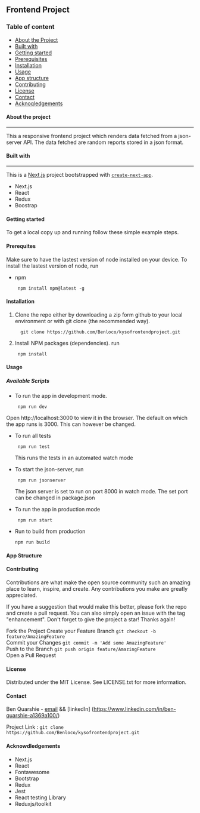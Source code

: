 ## Frontend Project

### Table of content

- [About the Project](#about)
- [Built with](#built)
- [Getting started](#started)
- [Prerequisites](#requisites)
- [Installation](#install)
- [Usage](#usage)
- [App structure](#structure)
- [Contributing](#contributing)
- [License](#license)
- [Contact](#contact)
- [Acknoqledgements](#knowledge)


#### About the project <div name='about'/>
***
This a responsive frontend project which renders data fetched from a json-server API. The data fetched are random reports stored in a json format. 

#### Built with <div name='built'/>
***
This is a [Next.js](https://nextjs.org/) project bootstrapped with [`create-next-app`](https://github.com/vercel/next.js/tree/canary/packages/create-next-app).

* Next.js
* React
* Redux
* Boostrap

#### Getting started <div name='started'/>
To get a local copy up and running follow these simple example steps.

#### Prerequites <div name='requisites'/>
Make sure to have the lastest version of node installed on your device. To install the lastest version of node, run
* npm
  ```
   npm install npm@latest -g
  ```
  
#### Installation <div name='install'/>
1. Clone the repo either by downloading a zip form github to your local environment or with git clone (the recommended way).
    ```
      git clone https://github.com/Benloco/kysofrontendproject.git
    ```
  
2. Install NPM packages (dependencies). run
   ```
    npm install
   ```
   

#### Usage <div name='usage'/>
##### Available Scripts
* To run the app in development mode.
   ```
    npm run dev
   ```
Open http://localhost:3000 to view it in the browser. The default on which the app runs is 3000. This can however be changed.

* To run all tests
   ```
    npm run test
   ```
   This runs the tests in an automated watch mode
   
* To start the json-server, run
   ```
    npm run jsonserver
   ```
   The json server is set to run on port 8000 in watch mode. The set port can be changed in package.json
   
* To run the app in production mode
   ```
    npm run start
   ```
 * Run to build from production
   ```
   npm run build
   ```
 
#### App Structure<div name='structure'/>

#### Contributing <div name='contributing'/>
Contributions are what make the open source community such an amazing place to learn, inspire, and create. Any contributions you make are greatly appreciated.

If you have a suggestion that would make this better, please fork the repo and create a pull request. You can also simply open an issue with the tag "enhancement". Don't forget to give the project a star! Thanks again!

Fork the Project
Create your Feature Branch `git checkout -b feature/AmazingFeature`<br/>
Commit your Changes `git commit -m 'Add some AmazingFeature'`<br/>
Push to the Branch `git push origin feature/AmazingFeature` <br/>
Open a Pull Request


#### License <div name='license'/>
Distributed under the MIT License. See LICENSE.txt for more information.

#### Contact <div name='contact'/>
Ben Quarshie - [email](benquarshie2@gmail.com) && [linkedIn] (https://www.linkedin.com/in/ben-quarshie-a1369a100/) <br/>

Project Link :  `git clone https://github.com/Benloco/kysofrontendproject.git`


#### Acknowdledgements <div name='knowledge'/>
* Next.js
* React
* Fontawesome
* Bootstrap
* Redux
* Jest
* React testing Library
* Reduxjs/toolkit

